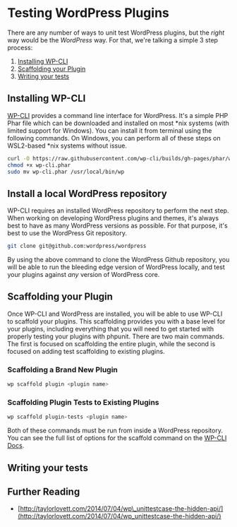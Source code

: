 # Testing WordPress Plugins

There are any number of ways to unit test WordPress plugins, but the _right_ way would be the _WordPress_ way. For that, we're talking a simple 3 step process:

1. [Installing WP-CLI](#installing-wp-cli)
2. [Scaffolding your Plugin](#scaffolding-your-plugin)
3. [Writing your tests](#writing-your-tests)

## Installing WP-CLI

[WP-CLI](https://wp-cli.org/) provides a command line interface for WordPress. It's a simple PHP Phar file which can be downloaded and installed on most *nix systems (with limited support for Windows). You can install it from terminal using the following commands. On Windows, you can perform all of these steps on WSL2-based *nix systems without issue.

```bash
curl -O https://raw.githubusercontent.com/wp-cli/builds/gh-pages/phar/wp-cli.phar
chmod +x wp-cli.phar
sudo mv wp-cli.phar /usr/local/bin/wp
```

## Install a local WordPress repository

WP-CLI requires an installed WordPress repository to perform the next step. When working on developing WordPress plugins and themes, it's always best to have as many WordPress versions as possible. For that purpose, it's best to use the WordPress Git repository.

```bash
git clone git@github.com:wordpress/wordpress
```

By using the above command to clone the WordPress Github repository, you will be able to run the bleeding edge version of WordPress locally, and test your plugins against _any_ version of WordPress core.

## Scaffolding your Plugin

Once WP-CLI and WordPress are installed, you will be able to use WP-CLI to scaffold your plugins. This scaffolding provides you with a base level for your plugins, including everything that you will need to get started with properly testing your plugins with phpunit. There are two main commands. The first is focused on scaffolding the entire plugin, while the second is focused on adding test scaffolding to existing plugins.

### Scaffolding a Brand New Plugin

```bash
wp scaffold plugin <plugin name>
```

### Scaffolding Plugin Tests to Existing Plugins

```bash
wp scaffold plugin-tests <plugin name>
```

Both of these commands must be run from inside a WordPress repository. You can see the full list of options for the scaffold command on the [WP-CLI Docs](https://developer.wordpress.org/cli/commands/scaffold/).

## Writing your tests



## Further Reading

* [http://taylorlovett.com/2014/07/04/wp\_unittestcase-the-hidden-api/](http://taylorlovett.com/2014/07/04/wp_unittestcase-the-hidden-api/)